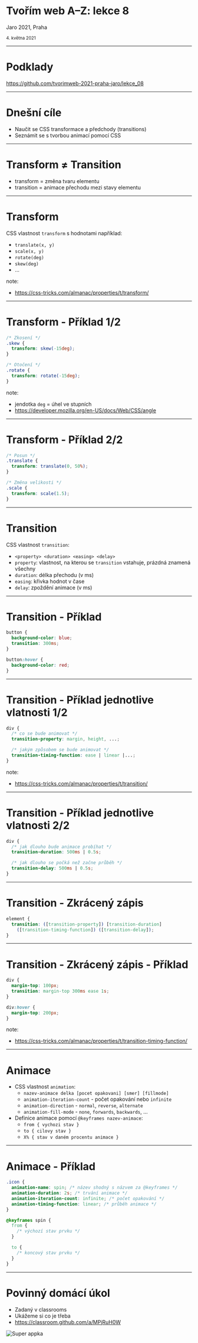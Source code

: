 # Tvořím web A–Z: lekce 8

Jaro 2021, Praha

<small>4. května 2021</small>

---

# Podklady

https://github.com/tvorimweb-2021-praha-jaro/lekce_08

---

# Dnešní cíle

- Naučit se CSS transformace a předchody (transitions)
- Seznámit se s tvorbou animací pomocí CSS

---

# Transform ≠ Transition

- transform = změna tvaru elementu
- transition = animace přechodu mezi stavy elementu

---

# Transform

CSS vlastnost `transform` s hodnotami například:

- `translate(x, y)`
- `scale(x, y)`
- `rotate(deg)`
- `skew(deg)`
- ...

note:

- https://css-tricks.com/almanac/properties/t/transform/

---

# Transform - Příklad 1/2

```css
/* Zkosení */
.skew {
  transform: skew(-15deg);
}

/* Otočení */
.rotate {
  transform: rotate(-15deg);
}
```

note:

- jendotka `deg` = úhel ve stupních
- https://developer.mozilla.org/en-US/docs/Web/CSS/angle

---

# Transform - Příklad 2/2

```css
/* Posun */
.translate {
  transform: translate(0, 50%);
}

/* Změna velikosti */
.scale {
  transform: scale(1.5);
}
```

---

# Transition

CSS vlastnost `transition`:

- `<property> <duration> <easing> <delay>`
- `property`: vlastnost, na kterou se `transition` vstahuje, prázdná znamená všechny
- `duration`: délka přechodu (v ms)
- `easing`: křivka hodnot v čase
- `delay`: zpoždění animace (v ms)

---

# Transition - Příklad

```css
button {
  background-color: blue;
  transition: 300ms;
}

button:hover {
  background-color: red;
}
```

---

# Transition - Příklad jednotlive vlatnosti 1/2

```css
div {
  /* co se bude animovat */
  transition-property: margin, height, ...;

  /* jakým způsobem se bude animovat */
  transition-timing-function: ease | linear |...;
}
```

note:

- https://css-tricks.com/almanac/properties/t/transition/

---

# Transition - Příklad jednotlive vlatnosti 2/2

```css
div {
  /* jak dlouho bude animace probíhat */
  transition-duration: 500ms | 0.5s;

  /* jak dlouho se počká než začne průběh */
  transition-delay: 500ms | 0.5s;
}
```

---

# Transition - Zkrácený zápis

```css
element {
  transition: ([transition-property]) [transition-duration]
    ([transition-timing-function]) ([transition-delay]);
}
```

---

# Transition - Zkrácený zápis - Příklad

```css
div {
  margin-top: 100px;
  transition: margin-top 300ms ease 1s;
}

div:hover {
  margin-top: 200px;
}
```

note:

- https://css-tricks.com/almanac/properties/t/transition-timing-function/

---

# Animace

- CSS vlastnost `animation`:
  - `nazev-animace delka [pocet opakovani] [smer] [fillmode]`
  - `animation-iteration-count` - počet opakování nebo `infinite`
  - `animation-direction` - `normal`, `reverse`, `alternate`
  - `animation-fill-mode` - `none`, `forwards`, `backwards`, ...
- Definice animace pomocí `@keyframes nazev-animace`:
  - `from { vychozi stav }`
  - `to { cilovy stav }`
  - `X% { stav v daném procentu animace }`

---

# Animace - Příklad

```css
.icon {
  animation-name: spin; /* název shodný s názvem za @keyframes */
  animation-duration: 2s; /* trvání animace */
  animation-iteration-count: infinite; /* počet opakování */
  animation-timing-function: linear; /* průběh animace */
}

@keyframes spin {
  from {
    /* výchozí stav prvku */
  }

  to {
    /* koncový stav prvku */
  }
}
```

---

# Povinný domácí úkol

- Zadaný v classrooms
- Ukážeme si co je třeba
- https://classroom.github.com/a/MPjRuH0W

![Super appka](https://raw.githubusercontent.com/TvorimWeb-2018-Praha/projekt3-superappka/master/vysledek.png)
